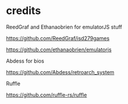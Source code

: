 # credits
ReedGraf and Ethanaobrien for emulatorJS stuff

https://github.com/ReedGraf/isd279games

https://github.com/ethanaobrien/emulatorjs

Abdess for bios 

https://github.com/Abdess/retroarch_system

Ruffle

https://github.com/ruffle-rs/ruffle

